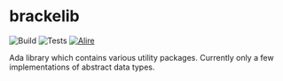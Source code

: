 # brackelib
![Build](https://github.com/bracke/brackelib/actions/workflows/ada.yml/badge.svg)
![Tests](https://github.com/bracke/brackelib/actions/workflows/unit-tests.yml/badge.svg)
[![Alire](https://img.shields.io/endpoint?url=https://alire.ada.dev/badges/brackelib.json)](https://alire.ada.dev/crates/brackelib.html)

Ada library which contains various utility packages. Currently only a few implementations of abstract data types.

